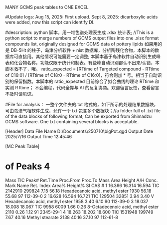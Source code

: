 MANY GCMS peak tables to ONE EXCEL

#Update logs:
Aug 15, 2025: First upload.
Sept 8, 2025: dicarboxylic acids were added, now this script can identify DI.

#description: 
python 脚本，用一堆色谱处理表生成 .xlsx 统计表; //This is a python script to merge numbers of GCMS output files into one .xlsx format compounds list, originally designed for GCMS data of pottery lipids
如果用的是 DB-5Ht 的柱子，岛津分析软件 + nist 数据库，分析陶残化合物，本脚本的数据库可直接用。其他情况可能需要一定调整;
本脚本基于岛津软件自动识别生成峰表和化合物名称，功能仅限于统计和制表。有些峰自动识别都认不出来/认错，本脚本救不了，哦。
ratio_expected = [RTtime of Targeted compound - RTtime of C16:0] / [RTtime of C18:0 - RTtime of C16:0]，符合则加 * 号。相当于自动识别的保留指数。本脚本的 ratio_expected 目前综合了拟合曲线的理论 RTtime 和实测 RTtime；
不会编程，代码全靠与 AI 的反复协商。欢迎留言反馈，查看留言不及时请见谅。

#File for analysis：
一整个文件夹的.txt 格式的，如下所示的处理结果数据块，可由岛津气相软件生成，允许一个 txt 包含多个数据块；//a folder full of .txt file of the data blocks of following format; Can be exported from Shimadzu GCMS software. One txt containing several blocks is acceptable.

[Header]
Data File Name	D:\Documents\250710\bigPot.qgd
Output Date	2025/7/16
Output Time	12:45:46

[MC Peak Table]
# of Peaks	4
Mass	TIC
Peak#	Ret.Time	Proc.From	Proc.To	Mass	Area	Height	A/H	Conc.	Mark	Name	Ret. Index	Area%	Height%	SI	CAS #
1	16.366	16.314	16.594	TIC	2142910	299824	7.15	56.18	   	Hexadecanoic acid, methyl ester	1930	56.18	55.68	97	112-39-0
2	16.628	16.594	16.721	TIC	129504	32851	3.94	3.40	 V 	Hexadecanoic acid, methyl ester	1958	3.40	6.10	90	112-39-0
3	18.037	18.008	18.067	TIC	9958	6009	1.66	0.26	   	8-Octadecenoic acid, methyl ester	2110	0.26	1.12	91	2345-29-1
4	18.263	18.202	18.600	TIC	1531948	199749	7.67	40.16	   	Methyl stearate	2138	40.16	37.10	97	112-61-8
